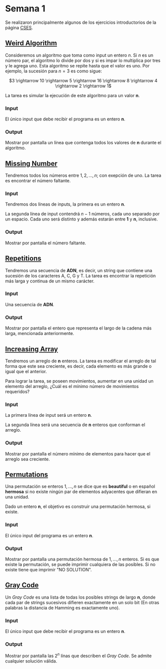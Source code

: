 # Semana 1

Se realizaron principalmente algunos de los ejercicios introductorios de la página [CSES](https://cses.fi/problemset/).

## [Weird Algorithm](https://cses.fi/problemset/task/1068)
Consideremos un algoritmo que toma como input un entero *n*. Si *n* es un número par, el algoritmo lo divide por dos y si es impar lo multiplica por tres y le agrega uno. Esta algoritmo se repite hasta que el valor es uno. Por ejemplo, la sucesión para $n = 3$ es como sigue:

<p align="center">
  $3 \rightarrow 10 \rightarrow 5 \rightarrow 16 \rightarrow 8 \rightarrow 4 \rightarrow 2 \rightarrow 1$
</p>

La tarea es simular la ejecución de este algoritmo para un valor **n**.
### Input
El único input que debe recibir el programa es un entero **n**.

### Output
Mostrar por pantalla un línea que contenga todos los valores de **n** durante el algoritmo.

## [Missing Number](https://cses.fi/problemset/task/1083)
Tendremos todos los números entre $1,2, ..., n$; con exepción de uno. La tarea es encontrar el número faltante.

### Input
Tendremos dos líneas de inputs, la primera es un entero **n**.

La segunda línea de input contendrá $n-1$ números, cada uno separado por un espacio. Cada uno será distinto y además estarán entre **1** y **n**, inclusive.

### Output
Mostrar por pantalla el número faltante.

## [Repetitions](https://cses.fi/problemset/task/1069)
Tendremos una secuencia de **ADN**, es decir, un string que contiene una sucesión de los caracteres A, C, G y T. La tarea es encontrar la repetición más larga y continua de un mismo carácter.

### Input
Una secuencia de **ADN**.

### Output
Mostrar por pantalla el entero que representa el largo de la cadena más larga, mencionada anteriormente.

## [Increasing Array](https://cses.fi/problemset/task/1094)
Tendremos un arreglo de **n** enteros. La tarea es modificar el arreglo de tal forma que este sea creciente, es decir, cada elemento es más grande o igual que el anterior.

Para lograr la tarea, se poseen movimientos, aumentar en una unidad un elemento del arreglo, ¿Cuál es el mínimo número de movimientos requeridos?

### Input
La primera línea de input será un entero **n**.

La segunda línea será una secuencia de **n** enteros que conforman el arreglo.

### Output
Mostrar por pantalla el número mínimo de elementos para hacer que el arreglo sea creciente.

## [Permutations](https://cses.fi/problemset/task/1070)
Una permutación se enteros $1, ..., n$ se dice que es **beautiful** o en español **hermosa** si no existe ningún par de elementos adyacentes que difieran en una unidad.

Dado un entero **n**, el objetivo es construir una permutación hermosa, si existe.

### Input
El único input del programa es un entero **n**.

### Output
Mostrar por pantalla una permutación hermosa de $1, ..., n$ enteros. Si es que existe la permutación, se puede imprimir cualquiera de las posibles. Si no existe tiene que imprimir "NO SOLUTION".

## [Gray Code](https://cses.fi/problemset/task/2205)

Un *Gray Code* es una lista de todas los posibles strings de largo **n**, donde cada par de strings sucesivos difieren exactamente en un solo bit (En otras palabras la distancia de Hamming es exactamente uno).

### Input
El único input que debe recibir el programa es un entero **n**.

### Output
Mostrar por pantalla las $2^n$ línas que describen el *Gray Code*. Se admite cualquier solución válida.
